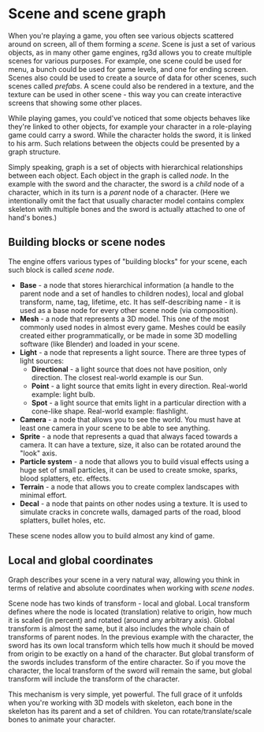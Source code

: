 # Scene and scene graph

When you're playing a game, you often see various objects scattered around on screen, all of them forming a
_scene_. Scene is just a set of various objects, as in many other game engines, rg3d allows you to create multiple
scenes for various purposes. For example, one scene could be used for menu, a bunch could be used for game levels,
and one for ending screen. Scenes also could be used to create a source of data for other scenes, such scenes called
_prefabs_. A scene could also be rendered in a texture, and the texture can be used in other scene - this way you
can create interactive screens that showing some other places.

While playing games, you could've noticed that some objects behaves like they're linked to other objects, for example
your character in a role-playing game could carry a sword. While the character holds the sword, it is linked to his
arm. Such relations between the objects could be presented by a graph structure.

Simply speaking, graph is a set of objects with hierarchical relationships between each object. Each object in the
graph is called _node_. In the example with the sword and the character, the sword is a _child_ node of a character,
which in its turn is a _parent_ node of a character. (Here we intentionally omit the fact that usually character
model contains complex skeleton with multiple bones and the sword is actually attached to one of hand's bones.)

## Building blocks or scene nodes

The engine offers various types of "building blocks" for your scene, each such block is called _scene node_.

- **Base** - a node that stores hierarchical information (a handle to the parent node and a set of handles
  to children nodes), local and global transform, name, tag, lifetime, etc. It has self-describing name - it
  is used as a base node for every other scene node (via composition).
- **Mesh** - a node that represents a 3D model. This one of the most commonly used nodes in almost every game.
  Meshes could be easily created either programmatically, or be made in some 3D modelling software (like Blender)
  and loaded in your scene.
- **Light** - a node that represents a light source. There are three types of light sources:
    - **Directional** - a light source that does not have position, only direction. The closest real-world example
      is our Sun.
    - **Point** - a light source that emits light in every direction. Real-world example: light bulb.
    - **Spot** - a light source that emits light in a particular direction with a cone-like shape. Real-world example:
      flashlight.
- **Camera** - a node that allows you to see the world. You must have at least one camera in your scene to be
  able to see anything.
- **Sprite** - a node that represents a quad that always faced towards a camera. It can have a texture, size, it
  also can be rotated around the "look" axis.
- **Particle system** - a node that allows you to build visual effects using a huge set of small particles, it
  can be used to create smoke, sparks, blood splatters, etc. effects.
- **Terrain** - a node that allows you to create complex landscapes with minimal effort.
- **Decal** - a node that paints on other nodes using a texture. It is used to simulate cracks in concrete walls,
  damaged parts of the road, blood splatters, bullet holes, etc.

These scene nodes allow you to build almost any kind of game.

## Local and global coordinates

Graph describes your scene in a very natural way, allowing you think in terms of relative and absolute coordinates
when working with _scene nodes_.

Scene node has two kinds of transform - local and global. Local transform defines where the node is located
(translation) relative to origin, how much it is scaled (in percent) and rotated (around any arbitrary axis).
Global transform is almost the same, but it also includes the whole chain of transforms of parent nodes. In the
previous example with the character, the sword has its own local transform which tells how much it should be
moved from origin to be exactly on a hand of the character. But global transform of the swords includes transform
of the entire character. So if you move the character, the local transform of the sword will remain the same, but
global transform will include the transform of the character.

This mechanism is very simple, yet powerful. The full grace of it unfolds when you're working with 3D models with
skeleton, each bone in the skeleton has its parent and a set of children. You can rotate/translate/scale bones to
animate your character.
